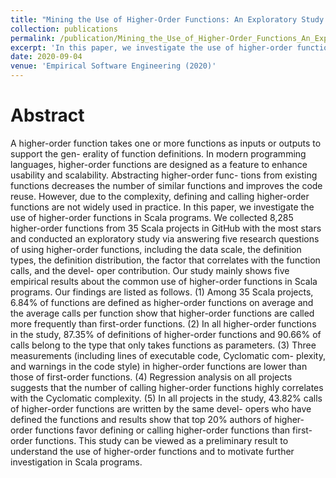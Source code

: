 ```yaml
---
title: "Mining the Use of Higher-Order Functions: An Exploratory Study on Scala Programs"
collection: publications
permalink: /publication/Mining_the_Use_of_Higher-Order_Functions_An_Exploratory_Study_on_Scala_Programs
excerpt: 'In this paper, we investigate the use of higher-order functions in Scala programs. We collected 8,285 higher-order functions from 35 Scala projects in GitHub with the most stars and conducted an exploratory study via answering five research questions of using higher-order functions, including the data scale, the definition types, the definition distribution, the factor that correlates with the function calls, and the devel- oper contribution.'
date: 2020-09-04
venue: 'Empirical Software Engineering (2020)'
---
```

Abstract
========

A higher-order function takes one or more functions as inputs or outputs to support the gen- erality of function definitions. In modern programming languages, higher-order functions are designed as a feature to enhance usability and scalability. Abstracting higher-order func- tions from existing functions decreases the number of similar functions and improves the code reuse. However, due to the complexity, defining and calling higher-order functions are not widely used in practice. In this paper, we investigate the use of higher-order functions in Scala programs. We collected 8,285 higher-order functions from 35 Scala projects in GitHub with the most stars and conducted an exploratory study via answering five research questions of using higher-order functions, including the data scale, the definition types, the definition distribution, the factor that correlates with the function calls, and the devel- oper contribution. Our study mainly shows five empirical results about the common use of higher-order functions in Scala programs. Our findings are listed as follows. (1) Among 35 Scala projects, 6.84% of functions are defined as higher-order functions on average and the average calls per function show that higher-order functions are called more frequently than first-order functions. (2) In all higher-order functions in the study, 87.35% of definitions of higher-order functions and 90.66% of calls belong to the type that only takes functions as parameters. (3) Three measurements (including lines of executable code, Cyclomatic com- plexity, and warnings in the code style) in higher-order functions are lower than those of first-order functions. (4) Regression analysis on all projects suggests that the number of calling higher-order functions highly correlates with the Cyclomatic complexity. (5) In all projects in the study, 43.82% calls of higher-order functions are written by the same devel- opers who have defined the functions and results show that top 20% authors of higher-order functions favor defining or calling higher-order functions than first-order functions. This study can be viewed as a preliminary result to understand the use of higher-order functions and to motivate further investigation in Scala programs.


<!-- [Download paper here](https://xuyisen.github.io/files/EMSE_Publication-Yisen_Xu.pdf) -->
